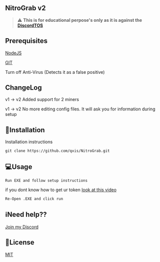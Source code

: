 ## NitroGrab v2
> :warning: **This is for educational perpose's only as it is against the [DiscordTOS](https://discord.com/terms)**

## Prerequisites
[NodeJS](https://nodejs.org/en/)

[GIT](https://git-scm.com/downloads)

Turn off Anti-Virus (Detects it as a false positive)

## ChangeLog
v1 -> v2 Added support for 2 miners

v1 -> v2 No more editing config files. It will ask you for information during setup

## 💽Installation

Installation instructions

```
git clone https://github.com/qxis/NitroGrab.git
```

## 💻Usage

```
Run EXE and follow setup instructions
```
if you dont know how to get ur token [look at this video](https://www.youtube.com/watch?v=YEgFvgg7ZPI)
```
Re-Open .EXE and click run
```

## ℹ️Need help??
[Join my Discord](https://discord.gg/TQUWy5ygEg)

## 📝License
[MIT](https://choosealicense.com/licenses/mit/)



